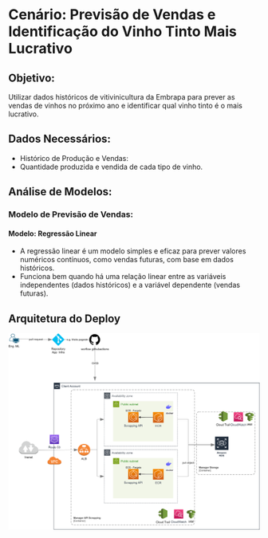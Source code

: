 # Cenário: Previsão de Vendas e Identificação do Vinho Tinto Mais Lucrativo

## Objetivo:

Utilizar dados históricos de vitivinicultura da Embrapa para prever as vendas de vinhos no próximo ano e identificar qual vinho tinto é o mais lucrativo.

## Dados Necessários:

- Histórico de Produção e Vendas:
- Quantidade produzida e vendida de cada tipo de vinho.

## Análise de Modelos:

### Modelo de Previsão de Vendas:

#### Modelo: Regressão Linear
- A regressão linear é um modelo simples e eficaz para prever valores numéricos contínuos, como vendas futuras, com base em dados históricos. 
- Funciona bem quando há uma relação linear entre as variáveis independentes (dados históricos) e a variável dependente (vendas futuras).

## Arquitetura do Deploy

![Archicteture Deploy](scrapping_api_c3_arquitetura_deploy.png)
